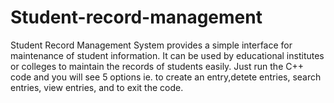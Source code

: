 # Student-record-management
Student Record Management System provides a simple interface for maintenance of student information. It can be used by educational institutes or colleges to maintain the records of students easily. 
Just run the C++ code and you will see 5 options ie. to create an entry,detete entries, search entries, view entries, and to exit the code. 
